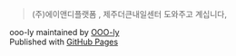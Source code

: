> (주)에이앤디플랫폼 , 제주더큰내일센터 도와주고 계십니다,

ooo-ly maintained by [OOO-ly](https://github.com/OOO-ly)<br>
Published with [GitHub Pages](https://pages.github.com)

        
